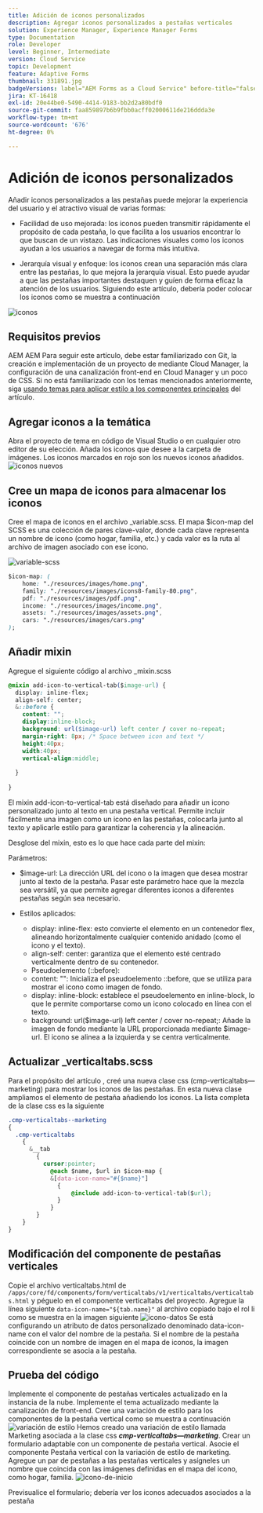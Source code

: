 ```yaml
---
title: Adición de iconos personalizados
description: Agregar iconos personalizados a pestañas verticales
solution: Experience Manager, Experience Manager Forms
type: Documentation
role: Developer
level: Beginner, Intermediate
version: Cloud Service
topic: Development
feature: Adaptive Forms
thumbnail: 331891.jpg
badgeVersions: label="AEM Forms as a Cloud Service" before-title="false"
jira: KT-16418
exl-id: 20e44be0-5490-4414-9183-bb2d2a80bdf0
source-git-commit: faa859897b6b9fbb0acff02000611de216ddda3e
workflow-type: tm+mt
source-wordcount: '676'
ht-degree: 0%

---
```


# Adición de iconos personalizados

Añadir iconos personalizados a las pestañas puede mejorar la experiencia del usuario y el atractivo visual de varias formas:

* Facilidad de uso mejorada: los iconos pueden transmitir rápidamente el propósito de cada pestaña, lo que facilita a los usuarios encontrar lo que buscan de un vistazo. Las indicaciones visuales como los iconos ayudan a los usuarios a navegar de forma más intuitiva.

* Jerarquía visual y enfoque: los iconos crean una separación más clara entre las pestañas, lo que mejora la jerarquía visual. Esto puede ayudar a que las pestañas importantes destaquen y guíen de forma eficaz la atención de los usuarios.
Siguiendo este artículo, debería poder colocar los iconos como se muestra a continuación

![iconos](assets/icons.png)

## Requisitos previos

AEM AEM Para seguir este artículo, debe estar familiarizado con Git, la creación e implementación de un proyecto de mediante Cloud Manager, la configuración de una canalización front-end en Cloud Manager y un poco de CSS. Si no está familiarizado con los temas mencionados anteriormente, siga [usando temas para aplicar estilo a los componentes principales](https://experienceleague.adobe.com/en/docs/experience-manager-cloud-service/content/forms/adaptive-forms-authoring/authoring-adaptive-forms-core-components/create-an-adaptive-form-on-forms-cs/using-themes-in-core-components#rename-env-file-theme-folder) del artículo.

## Agregar iconos a la temática

Abra el proyecto de tema en código de Visual Studio o en cualquier otro editor de su elección.
Añada los iconos que desee a la carpeta de imágenes.
Los iconos marcados en rojo son los nuevos iconos añadidos.
![iconos nuevos](assets/newicons.png)

## Cree un mapa de iconos para almacenar los iconos

Cree el mapa de iconos en el archivo _variable.scss. El mapa $icon-map del SCSS es una colección de pares clave-valor, donde cada clave representa un nombre de icono (como hogar, familia, etc.) y cada valor es la ruta al archivo de imagen asociado con ese icono.

![variable-scss](assets/variable_scss.png)

```css
$icon-map: (
    home: "./resources/images/home.png",
    family: "./resources/images/icons8-family-80.png",
    pdf: "./resources/images/pdf.png",
    income: "./resources/images/income.png",
    assets: "./resources/images/assets.png",
    cars: "./resources/images/cars.png"
);
```

## Añadir mixin

Agregue el siguiente código al archivo _mixin.scss

```css
@mixin add-icon-to-vertical-tab($image-url) {
  display: inline-flex;
  align-self: center;
  &::before {
    content: "";
    display:inline-block;
    background: url($image-url) left center / cover no-repeat;
    margin-right: 8px; /* Space between icon and text */
    height:40px;
    width:40px;
    vertical-align:middle;
    
  }
  
}
```

El mixin add-icon-to-vertical-tab está diseñado para añadir un icono personalizado junto al texto en una pestaña vertical. Permite incluir fácilmente una imagen como un icono en las pestañas, colocarla junto al texto y aplicarle estilo para garantizar la coherencia y la alineación.

Desglose del mixin, esto es lo que hace cada parte del mixin:

Parámetros:

* $image-url: La dirección URL del icono o la imagen que desea mostrar junto al texto de la pestaña. Pasar este parámetro hace que la mezcla sea versátil, ya que permite agregar diferentes iconos a diferentes pestañas según sea necesario.

* Estilos aplicados:

   * display: inline-flex: esto convierte el elemento en un contenedor flex, alineando horizontalmente cualquier contenido anidado (como el icono y el texto).
   * align-self: center: garantiza que el elemento esté centrado verticalmente dentro de su contenedor.
   * Pseudoelemento (::before):
   * content: &quot;&quot;: Inicializa el pseudoelemento ::before, que se utiliza para mostrar el icono como imagen de fondo.
   * display: inline-block: establece el pseudoelemento en inline-block, lo que le permite comportarse como un icono colocado en línea con el texto.
   * background: url($image-url) left center / cover no-repeat;: Añade la imagen de fondo mediante la URL proporcionada mediante $image-url. El icono se alinea a la izquierda y se centra verticalmente.

## Actualizar _verticaltabs.scss

Para el propósito del artículo , creé una nueva clase css (cmp-verticaltabs—marketing) para mostrar los iconos de las pestañas. En esta nueva clase ampliamos el elemento de pestaña añadiendo los iconos. La lista completa de la clase css es la siguiente

```css
.cmp-verticaltabs--marketing
{
  .cmp-verticaltabs
    {
      &__tab 
        {
          cursor:pointer;
            @each $name, $url in $icon-map {
            &[data-icon-name="#{$name}"]
              {
                  @include add-icon-to-vertical-tab($url);
              }
            }
        }
    }
}
```

## Modificación del componente de pestañas verticales

Copie el archivo verticaltabs.html de ```/apps/core/fd/components/form/verticaltabs/v1/verticaltabs/verticaltabs.html``` y péguelo en el componente verticaltabs del proyecto. Agregue la línea siguiente ```data-icon-name="${tab.name}"``` al archivo copiado bajo el rol li como se muestra en la imagen siguiente
![icono-datos](assets/data-icons.png)
Se está configurando un atributo de datos personalizado denominado data-icon-name con el valor del nombre de la pestaña. Si el nombre de la pestaña coincide con un nombre de imagen en el mapa de iconos, la imagen correspondiente se asocia a la pestaña.



## Prueba del código

Implemente el componente de pestañas verticales actualizado en la instancia de la nube.
Implemente el tema actualizado mediante la canalización de front-end.
Cree una variación de estilo para los componentes de la pestaña vertical como se muestra a continuación
![variación de estilo](assets/verticaltab-style-variation.png)
Hemos creado una variación de estilo llamada Marketing asociada a la clase css _**cmp-verticaltabs—marketing**_.
Crear un formulario adaptable con un componente de pestaña vertical. Asocie el componente Pestaña vertical con la variación de estilo de marketing.
Agregue un par de pestañas a las pestañas verticales y asígneles un nombre que coincida con las imágenes definidas en el mapa del icono, como hogar, familia.
![icono-de-inicio](assets/tab-name.png)

Previsualice el formulario; debería ver los iconos adecuados asociados a la pestaña
